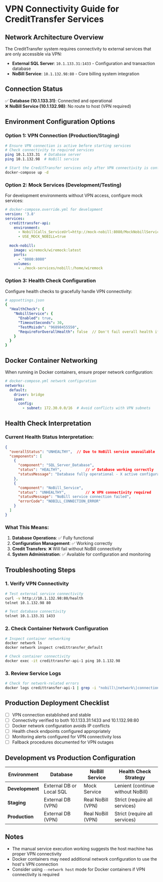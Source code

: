 # VPN Connectivity Guide for CreditTransfer Services

## Network Architecture Overview

The CreditTransfer system requires connectivity to external services that are only accessible via VPN:

- **External SQL Server**: `10.1.133.31:1433` - Configuration and transaction database
- **NoBill Service**: `10.1.132.98:80` - Core billing system integration

## Connection Status

✅ **Database (10.1.133.31)**: Connected and operational  
❌ **NoBill Service (10.1.132.98)**: No route to host (VPN required)

## Environment Configuration Options

### Option 1: VPN Connection (Production/Staging)

```bash
# Ensure VPN connection is active before starting services
# Check connectivity to required services
ping 10.1.133.31  # Database server
ping 10.1.132.98  # NoBill service

# Start the CreditTransfer services only after VPN connectivity is confirmed
docker-compose up -d
```

### Option 2: Mock Services (Development/Testing)

For development environments without VPN access, configure mock services:

```yaml
# docker-compose.override.yml for development
version: '3.8'
services:
  credittransfer-api:
    environment:
      - NobillCalls_ServiceUrl=http://mock-nobill:8080/MockNobillService
      - USE_MOCK_NOBILL=true
      
  mock-nobill:
    image: wiremock/wiremock:latest
    ports:
      - "8080:8080"
    volumes:
      - ./mock-services/nobill:/home/wiremock
```

### Option 3: Health Check Configuration

Configure health checks to gracefully handle VPN connectivity:

```yaml
# appsettings.json
{
  "HealthCheck": {
    "NobillService": {
      "Enabled": true,
      "TimeoutSeconds": 30,
      "TestMsisdn": "96898455550",
      "RequireForOverallHealth": false  // Don't fail overall health if VPN is down
    }
  }
}
```

## Docker Container Networking

When running in Docker containers, ensure proper network configuration:

```yaml
# docker-compose.yml network configuration
networks:
  default:
    driver: bridge
    ipam:
      config:
        - subnet: 172.30.0.0/16  # Avoid conflicts with VPN subnets
```

## Health Check Interpretation

### Current Health Status Interpretation:

```json
{
  "overallStatus": "UNHEALTHY",  // Due to NoBill service unavailable
  "components": [
    {
      "component": "SQL_Server_Database",
      "status": "HEALTHY",           // ✅ Database working correctly
      "statusMessage": "Database fully operational - X active configurations available"
    },
    {
      "component": "NoBill_Service", 
      "status": "UNHEALTHY",         // ❌ VPN connectivity required
      "statusMessage": "NoBill service connection failed",
      "errorCode": "NOBILL_CONNECTION_ERROR"
    }
  ]
}
```

### What This Means:

1. **Database Operations**: ✅ Fully functional
2. **Configuration Management**: ✅ Working correctly
3. **Credit Transfers**: ❌ Will fail without NoBill connectivity
4. **System Administration**: ✅ Available for configuration and monitoring

## Troubleshooting Steps

### 1. Verify VPN Connectivity
```bash
# Test external service connectivity
curl -v http://10.1.132.98:80/health
telnet 10.1.132.98 80

# Test database connectivity
telnet 10.1.133.31 1433
```

### 2. Check Container Network Configuration
```bash
# Inspect container networking
docker network ls
docker network inspect credittransfer_default

# Check container connectivity
docker exec -it credittransfer-api-1 ping 10.1.132.98
```

### 3. Review Service Logs
```bash
# Check for network-related errors
docker logs credittransfer-api-1 | grep -i "nobill\|network\|connection"
```

## Production Deployment Checklist

- [ ] VPN connection established and stable
- [ ] Connectivity verified to both 10.1.133.31:1433 and 10.1.132.98:80
- [ ] Docker network configuration avoids IP conflicts
- [ ] Health check endpoints configured appropriately
- [ ] Monitoring alerts configured for VPN connectivity loss
- [ ] Fallback procedures documented for VPN outages

## Development vs Production Configuration

| Environment | Database | NoBill Service | Health Check Strategy |
|-------------|----------|----------------|----------------------|
| **Development** | External DB or Local SQL | Mock Service | Lenient (continue without NoBill) |
| **Staging** | External DB (VPN) | Real NoBill (VPN) | Strict (require all services) |
| **Production** | External DB (VPN) | Real NoBill (VPN) | Strict (require all services) |

## Notes

- The manual service execution working suggests the host machine has proper VPN connectivity
- Docker containers may need additional network configuration to use the host's VPN connection
- Consider using `--network host` mode for Docker containers if VPN connectivity is required 